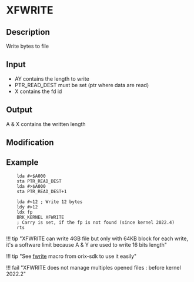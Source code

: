 # XFWRITE

## Description

Write bytes to file

## Input

* AY contains the length to write
* PTR_READ_DEST must be set (ptr where data are read)
* X contains the fd id

## Output

A & X contains the written length

## Modification

## Example

```ca65
    lda #<$A000
    sta PTR_READ_DEST
    lda #>$A000
    sta PTR_READ_DEST+1

    lda #<12 ; Write 12 bytes
    ldy #>12
    ldx fp
    BRK_KERNEL XFWRITE
    ; Carry is set, if the fp is not found (since kernel 2022.4)
    rts
```

!!! tip "XFWRITE can write 4GB file but only with 64KB block for each write, it's a software limit because A & Y are used to write 16 bits length"

!!! tip "See [fwrite](/developer_manual/orixsdk_macros/fwrite) macro from orix-sdk to use it easily"

!!! fail "XFWRITE does not manage multiples opened files : before kernel 2022.2"
